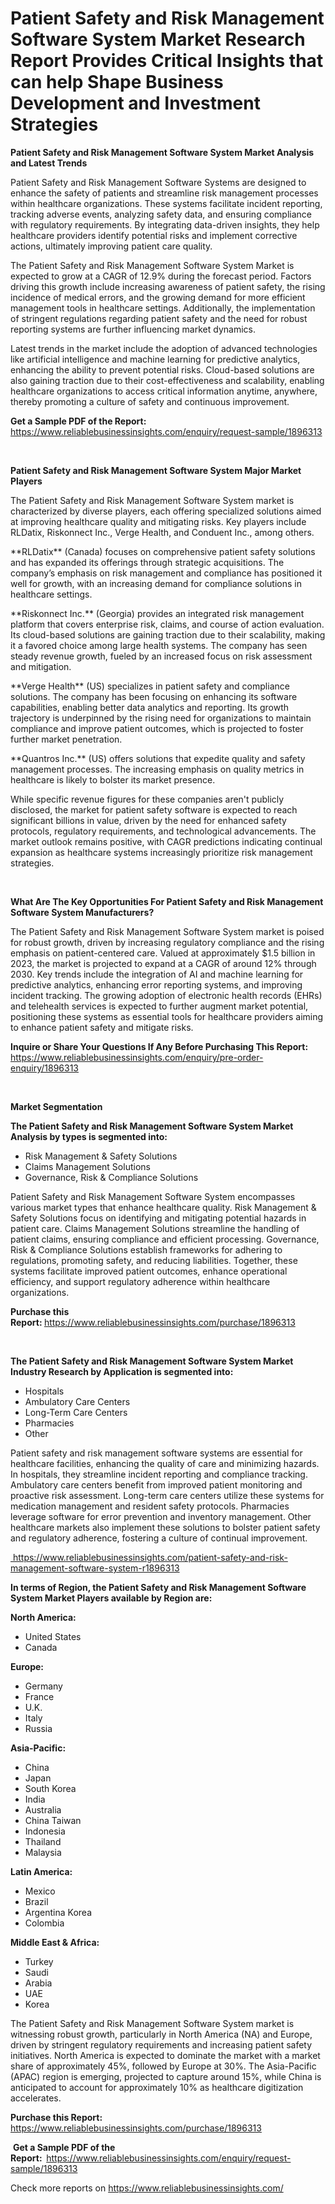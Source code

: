 <p><h1>Patient Safety and Risk Management Software System Market Research Report Provides Critical Insights that can help Shape Business Development and Investment Strategies</h1></p><p><strong>Patient Safety and Risk Management Software System Market Analysis and Latest Trends</strong></p>
<p><p>Patient Safety and Risk Management Software Systems are designed to enhance the safety of patients and streamline risk management processes within healthcare organizations. These systems facilitate incident reporting, tracking adverse events, analyzing safety data, and ensuring compliance with regulatory requirements. By integrating data-driven insights, they help healthcare providers identify potential risks and implement corrective actions, ultimately improving patient care quality.</p><p>The Patient Safety and Risk Management Software System Market is expected to grow at a CAGR of 12.9% during the forecast period. Factors driving this growth include increasing awareness of patient safety, the rising incidence of medical errors, and the growing demand for more efficient management tools in healthcare settings. Additionally, the implementation of stringent regulations regarding patient safety and the need for robust reporting systems are further influencing market dynamics.</p><p>Latest trends in the market include the adoption of advanced technologies like artificial intelligence and machine learning for predictive analytics, enhancing the ability to prevent potential risks. Cloud-based solutions are also gaining traction due to their cost-effectiveness and scalability, enabling healthcare organizations to access critical information anytime, anywhere, thereby promoting a culture of safety and continuous improvement.</p></p>
<p><strong>Get a Sample PDF of the Report:&nbsp;</strong> <a href="https://www.reliablebusinessinsights.com/enquiry/request-sample/1896313?utm_campaign=3048&utm_medium=2&utm_source=Github&utm_content=ia&utm_term=28032025&utm_id=patient-safety-and-risk-management-software-system">https://www.reliablebusinessinsights.com/enquiry/request-sample/1896313</a></p>
<p>&nbsp;</p>
<p><strong>Patient Safety and Risk Management Software System Major Market Players</strong></p>
<p><p>The Patient Safety and Risk Management Software System market is characterized by diverse players, each offering specialized solutions aimed at improving healthcare quality and mitigating risks. Key players include RLDatix, Riskonnect Inc., Verge Health, and Conduent Inc., among others.</p><p>**RLDatix** (Canada) focuses on comprehensive patient safety solutions and has expanded its offerings through strategic acquisitions. The company’s emphasis on risk management and compliance has positioned it well for growth, with an increasing demand for compliance solutions in healthcare settings. </p><p>**Riskonnect Inc.** (Georgia) provides an integrated risk management platform that covers enterprise risk, claims, and course of action evaluation. Its cloud-based solutions are gaining traction due to their scalability, making it a favored choice among large health systems. The company has seen steady revenue growth, fueled by an increased focus on risk assessment and mitigation.</p><p>**Verge Health** (US) specializes in patient safety and compliance solutions. The company has been focusing on enhancing its software capabilities, enabling better data analytics and reporting. Its growth trajectory is underpinned by the rising need for organizations to maintain compliance and improve patient outcomes, which is projected to foster further market penetration.</p><p>**Quantros Inc.** (US) offers solutions that expedite quality and safety management processes. The increasing emphasis on quality metrics in healthcare is likely to bolster its market presence. </p><p>While specific revenue figures for these companies aren't publicly disclosed, the market for patient safety software is expected to reach significant billions in value, driven by the need for enhanced safety protocols, regulatory requirements, and technological advancements. The market outlook remains positive, with CAGR predictions indicating continual expansion as healthcare systems increasingly prioritize risk management strategies.</p></p>
<p>&nbsp;</p>
<p><strong>What Are The Key Opportunities For Patient Safety and Risk Management Software System Manufacturers?</strong></p>
<p><p>The Patient Safety and Risk Management Software System market is poised for robust growth, driven by increasing regulatory compliance and the rising emphasis on patient-centered care. Valued at approximately $1.5 billion in 2023, the market is projected to expand at a CAGR of around 12% through 2030. Key trends include the integration of AI and machine learning for predictive analytics, enhancing error reporting systems, and improving incident tracking. The growing adoption of electronic health records (EHRs) and telehealth services is expected to further augment market potential, positioning these systems as essential tools for healthcare providers aiming to enhance patient safety and mitigate risks.</p></p>
<p><strong>Inquire or Share Your Questions If Any Before Purchasing This Report:</strong> <a href="https://www.reliablebusinessinsights.com/enquiry/pre-order-enquiry/1896313?utm_campaign=3048&utm_medium=2&utm_source=Github&utm_content=ia&utm_term=28032025&utm_id=patient-safety-and-risk-management-software-system">https://www.reliablebusinessinsights.com/enquiry/pre-order-enquiry/1896313</a></p>
<p>&nbsp;</p>
<p><strong>Market Segmentation</strong></p>
<p><strong>The Patient Safety and Risk Management Software System Market Analysis by types is segmented into:</strong></p>
<p><ul><li>Risk Management & Safety Solutions</li><li>Claims Management Solutions</li><li>Governance, Risk & Compliance Solutions</li></ul></p>
<p><p>Patient Safety and Risk Management Software System encompasses various market types that enhance healthcare quality. Risk Management & Safety Solutions focus on identifying and mitigating potential hazards in patient care. Claims Management Solutions streamline the handling of patient claims, ensuring compliance and efficient processing. Governance, Risk & Compliance Solutions establish frameworks for adhering to regulations, promoting safety, and reducing liabilities. Together, these systems facilitate improved patient outcomes, enhance operational efficiency, and support regulatory adherence within healthcare organizations.</p></p>
<p><strong>Purchase this Report:&nbsp;</strong><a href="https://www.reliablebusinessinsights.com/purchase/1896313?utm_campaign=3048&utm_medium=2&utm_source=Github&utm_content=ia&utm_term=28032025&utm_id=patient-safety-and-risk-management-software-system">https://www.reliablebusinessinsights.com/purchase/1896313</a></p>
<p>&nbsp;</p>
<p><strong>The Patient Safety and Risk Management Software System Market Industry Research by Application is segmented into:</strong></p>
<p><ul><li>Hospitals</li><li>Ambulatory Care Centers</li><li>Long-Term Care Centers</li><li>Pharmacies</li><li>Other</li></ul></p>
<p><p>Patient safety and risk management software systems are essential for healthcare facilities, enhancing the quality of care and minimizing hazards. In hospitals, they streamline incident reporting and compliance tracking. Ambulatory care centers benefit from improved patient monitoring and proactive risk assessment. Long-term care centers utilize these systems for medication management and resident safety protocols. Pharmacies leverage software for error prevention and inventory management. Other healthcare markets also implement these solutions to bolster patient safety and regulatory adherence, fostering a culture of continual improvement.</p></p>
<p><a href="https://www.reliablebusinessinsights.com/patient-safety-and-risk-management-software-system-r1896313?utm_campaign=3048&utm_medium=2&utm_source=Github&utm_content=ia&utm_term=28032025&utm_id=patient-safety-and-risk-management-software-system">&nbsp;https://www.reliablebusinessinsights.com/patient-safety-and-risk-management-software-system-r1896313</a></p>
<p><strong>In terms of Region, the Patient Safety and Risk Management Software System Market Players available by Region are:</strong></p>
<p>
    <p> <strong> North America: </strong>
        <ul>
            <li>United States</li>
            <li>Canada</li>
        </ul>
        </p> 
    <p> <strong> Europe: </strong>
        <ul>
            <li>Germany</li>
            <li>France</li>
            <li>U.K.</li>
            <li>Italy</li>
            <li>Russia</li>
        </ul>
        </p> 
    <p> <strong> Asia-Pacific: </strong>
        <ul>
            <li>China</li>
            <li>Japan</li>
            <li>South Korea</li>
            <li>India</li>
            <li>Australia</li>
            <li>China Taiwan</li>
            <li>Indonesia</li>
            <li>Thailand</li>
            <li>Malaysia</li>
        </ul>
        </p> 
    <p> <strong> Latin America: </strong>
        <ul>
            <li>Mexico</li>
            <li>Brazil</li>
            <li>Argentina Korea</li>
            <li>Colombia</li>
        </ul>
        </p> 
    <p> <strong> Middle East & Africa: </strong>
        <ul>
            <li>Turkey</li>
            <li>Saudi</li>
            <li>Arabia</li>
            <li>UAE</li>
            <li>Korea</li>
        </ul>
    </p>
    </p>
<p><p>The Patient Safety and Risk Management Software System market is witnessing robust growth, particularly in North America (NA) and Europe, driven by stringent regulatory requirements and increasing patient safety initiatives. North America is expected to dominate the market with a market share of approximately 45%, followed by Europe at 30%. The Asia-Pacific (APAC) region is emerging, projected to capture around 15%, while China is anticipated to account for approximately 10% as healthcare digitization accelerates.</p></p>
<p><strong>Purchase this Report: </strong><a href="https://www.reliablebusinessinsights.com/purchase/1896313?utm_campaign=3048&utm_medium=2&utm_source=Github&utm_content=ia&utm_term=28032025&utm_id=patient-safety-and-risk-management-software-system">https://www.reliablebusinessinsights.com/purchase/1896313</a></p>
<p>&nbsp;<strong>Get a Sample PDF of the Report:&nbsp;&nbsp;</strong><a href="https://www.reliablebusinessinsights.com/enquiry/request-sample/1896313?utm_campaign=3048&utm_medium=2&utm_source=Github&utm_content=ia&utm_term=28032025&utm_id=patient-safety-and-risk-management-software-system">https://www.reliablebusinessinsights.com/enquiry/request-sample/1896313</a></p>
<p><strong></strong></p>
<p>Check more reports on <a href="https://www.reliablebusinessinsights.com/?utm_campaign=3048&utm_medium=2&utm_source=Github&utm_content=ia&utm_term=28032025&utm_id=patient-safety-and-risk-management-software-system">https://www.reliablebusinessinsights.com/</a></p>